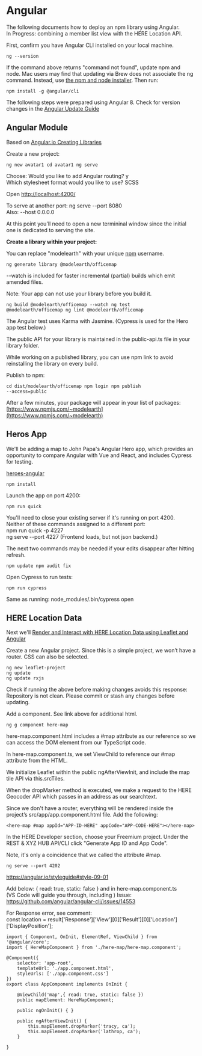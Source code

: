 # Angular  

The following documents how to deploy an npm library using Angular.  
In Progress: combining a member list view with the HERE Location API.  

First, confirm you have Angular CLI installed on your local machine.  

<code>ng --version</code>

If the command above returns "command not found", update npm and node. Mac users may find that updating via Brew does not associate the ng command. Instead, use [the npm and node installer](https://www.npmjs.com/get-npm).  Then run:  

<code>npm install -g @angular/cli</code>  

The following steps were prepared using Angular 8. 
Check for version changes in the [Angular Update Guide](https://update.angular.io/)  


## Angular Module 
<!--
[Angular 6 - Create a module that can be installed with NPM](https://www.competa.com/blog/angular-6-create-a-module-that-can-be-installed-with-npm/)  
-->
Based on [Angular.io Creating Libraries](https://angular.io/guide/creating-libraries)

Create a new project:  

<code>ng new avatar1
cd avatar1
ng serve
</code>

Choose: Would you like to add Angular routing? y  
Which stylesheet format would you like to use? SCSS  

Open [http://localhost:4200/](http://localhost:4200/)  

To serve at another port:  ng serve --port 8080  
Also: --host 0.0.0.0 

At this point you'll need to open a new termininal window since the initial one is dedicated to serving the site.  

**Create a library within your project:**  
   
You can replace "modelearth" with your unique [npm](https://www.npmjs.com/) username.  

<code>ng generate library @modelearth/officemap</code>

--watch is included for faster incremental (partial) builds which emit amended files.  

Note: Your app can not use your library before you build it.
<!--
If upgrading, since already the default.
	Add the following in your tsconfig.lib.json for the --watch command.

<code>"angularCompilerOptions": {
    "enableResourceInlining": true,
}</code>
-->

<code>ng build @modelearth/officemap --watch
ng test @modelearth/officemap
ng lint @modelearth/officemap
</code>

The Angular test uses Karma with Jasmine.  (Cypress is used for the Hero app test below.)

The public API for your library is maintained in the public-api.ts file in your library folder.  


While working on a published library, you can use npm link to avoid reinstalling the library on every build.  

<!-- ng build did not completing with this on work computer...  -->

<!--
Skip next 2. May not apply to Angular 8: Add to projects/@modelearth/officemap/src/lib/@modelearth/officemap.module.ts  
(Need to confirm adding these next two lines are needed.)
<code>import { @modelearth/officemapModule } from '@modelearth/officemap';</code>

And in the imports array in the same .ts file:  
<code>imports: [@modelearth/officemapModule]</code>
-->


<!--
--prod flag Not used anymore for library builds since Ahead-of-Time (AOT) compiler is automatically applied.
https://angular.io/guide/aot-compiler

Build for production:  

<code>ng build @modelearth/officemap --prod</code>
-->



Publish to npm:  

<code>cd dist/modelearth/officemap 
npm login
npm publish --access=public
</code>


After a few minutes, your package will appear in your list of packages: [https://www.npmjs.com/~modelearth](https://www.npmjs.com/~modelearth)  


## Heros App

We'll be adding a map to John Papa's Angular Hero app, which provides an opportunity to compare Angular with Vue and React, and includes Cypress for testing.  

[heroes-angular](https://github.com/johnpapa/heroes-angular)

<code>npm install</code>

Launch the app on port 4200:  

```
npm run quick
```

You'll need to close your existing server if it's running on port 4200.  
Neither of these commands assigned to a different port:  
npm run quick -p 4227  
ng serve --port 4227 (Frontend loads, but not json backend.)  

The next two commands may be needed if your edits disappear after hitting refresh.     

<code>npm update
npm audit fix</code>

<!--
No effect:
Ran npm update again since this error remained: Browserslist: caniuse-lite is outdated. Please run next command `npm update`
-->

Open Cypress to run tests:  

<code>npm run cypress</code>

Same as running: node_modules/.bin/cypress open  


## HERE Location Data

Next we'll [Render and Interact with HERE Location Data using Leaflet and Angular](https://developer.here.com/blog/render-and-interact-with-here-location-data-using-leaflet-and-angular)  

Create a new Angular project.  Since this is a simple project, we won’t have a router. CSS can also be selected.

```
ng new leaflet-project
ng update
ng update rxjs
```
Check if running the above before making changes avoids this response:  
Repository is not clean.  Please commit or stash any changes before updating.

Add a component.  See link above for additional html.  

```
ng g component here-map
```

here-map.component.html includes a #map attribute as our reference so we can access the DOM element from our TypeScript code.


In here-map.component.ts, we set ViewChild to reference our #map attribute from the HTML.  

We initialize Leaflet within the public ngAfterViewInit, and include the map tile API via this.srcTiles.  

When the dropMarker method is executed, we make a request to the HERE Geocoder API which passes in an address as our searchtext.  

Since we don't have a router, everything will be rendered inside the project’s src/app/app.component.html file.  Add the following:

```
<here-map #map appId="APP-ID-HERE" appCode="APP-CODE-HERE"></here-map>
```

In the HERE Developer section, choose your Freemium project. Under the REST & XYZ HUB API/CLI click "Generate App ID and App Code".

Note, it's only a coincidence that we called the attribute #map.

```
ng serve --port 4202
```


https://angular.io/styleguide#style-09-01  


Add below: { read: true, static: false }  and in here-map.component.ts  
(VS Code will guide you through, including )
Issue: https://github.com/angular/angular-cli/issues/14553  

For Response error, see comment:  
const location = result['Response']['View'][0]['Result'][0]['Location']['DisplayPosition'];  

```
import { Component, OnInit, ElementRef, ViewChild } from '@angular/core';
import { HereMapComponent } from './here-map/here-map.component';

@Component({
    selector: 'app-root',
    templateUrl: './app.component.html',
    styleUrls: ['./app.component.css']
})
export class AppComponent implements OnInit {

    @ViewChild('map',{ read: true, static: false })
    public mapElement: HereMapComponent;

    public ngOnInit() { }

    public ngAfterViewInit() {
        this.mapElement.dropMarker('tracy, ca');
        this.mapElement.dropMarker('lathrop, ca');
    }

}
```


